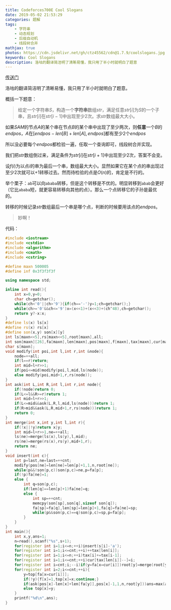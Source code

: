 ```yaml
---
title: Codeforces700E Cool Slogans
date: 2019-05-02 21:53:29
categories: 题解
tags:
	- 字符串
	- 动态规划
	- 后缀自动机
	- 线段树合并
mathjax: true
photos: https://cdn.jsdelivr.net/gh/ctz45562/cdn@1.7.9/coolslogans.jpg
keywords: Cool Slogans
description: 洛咕的翻译简洁明了清晰易懂，我只用了半小时就明白了题意
---
```


[传送门](https://www.luogu.org/problemnew/show/CF700E)

洛咕的翻译简洁明了清晰易懂，我只用了半小时就明白了题意。

<!--more-->

概括一下题意：

> 给定一个字符串$S$，构造一个**字符串**数组$str$，满足任意$str[i]$为$S$的一个子串，且$str[i]$在$str[i-1]$中出现至少$2$次。求$str$数组最大大小。

如果$SAM$的节点$A$的某个串在节点$B$的某个串中出现了至少两次，则**任意**一个$B$的$endpos$，$A$在$[endpos-len[B]+len[A],endpos]$都有至少$2$个$endpos$

所以没必要每个$endpos$都检验一遍，任取一个查询即可，线段树合并实现。

我们把$str$数组倒过来，满足条件为$str[i]$在$str[i+1]$中出现至少$2$次，答案不会变。

设$f(i)$为以点$i$的串为最后一个串，数组最大大小。显然如果它在某个点的串出现过至少$2$次就可以$+1$转移过去。然而待检验的点是$O(n)$的，肯定是不行的。

举个栗子：`ab`可以向`ababa`转移，但是这个转移是不优的。明显转移到`abab`会更好（它比`ababa`短，就更容易转移向其他的点）。那么一个点转移它的子孙是最优的。

转移的时候记录$str$数组最后一个串是哪个点，判断的时候要用该点的$endpos$。

> 妙啊！

代码：

``` cpp
#include <iostream>
#include <cstdio>
#include <algorithm>
#include <cmath>
#include <cstring>

#define maxn 500005
#define inf 0x3f3f3f3f

using namespace std;

inline int read(){
	int x=0,y=0;
	char ch=getchar();
	while(ch<'0'||ch>'9'){if(ch=='-')y=1;ch=getchar();}
	while(ch>='0'&&ch<='9')x=(x<<1)+(x<<3)+(ch^48),ch=getchar();
	return y?-x:x;
}
#define ls(x) ls[x]
#define rs(x) rs[x]
#define son(x,y) son[x][y]
int ls[maxn<<5],rs[maxn<<5],root[maxn],all;
int son[maxn][26],fa[maxn],len[maxn],pos[maxn],f[maxn],tax[maxn],cur[maxn],top[maxn],last=1,cnt=1,n;
char s[maxn];
void modify(int poi,int l,int r,int &node){
	node=++all;
	if(l==r)return;
	int mid=l+r>>1;
	if(poi<=mid)modify(poi,l,mid,ls(node));
	else modify(poi,mid+1,r,rs(node));
}
int ask(int L,int R,int l,int r,int node){
	if(!node)return 0;
	if(L<=l&&R>=r)return 1;
	int mid=l+r>>1;
	if(L<=mid&&ask(L,R,l,mid,ls(node)))return 1;
	if(R>mid&&ask(L,R,mid+1,r,rs(node)))return 1;
	return 0;
}
int merge(int x,int y,int l,int r){
	if(!x||!y)return x|y;
	int mid=l+r>>1,ne=++all;
	ls(ne)=merge(ls(x),ls(y),l,mid);
	rs(ne)=merge(rs(x),rs(y),mid+1,r);
	return ne;
}
void insert(int c){
	int p=last,ne=last=++cnt;
	modify(pos[ne]=len[ne]=len[p]+1,1,n,root[ne]);
	while(p&&!son(p,c))son(p,c)=ne,p=fa[p];
	if(!p)fa[ne]=1;
	else {
		int q=son(p,c);
		if(len[q]==len[p]+1)fa[ne]=q;
		else {
			int sp=++cnt;
			memcpy(son[sp],son[q],sizeof son[q]);
			fa[sp]=fa[q],len[sp]=len[p]+1,fa[q]=fa[ne]=sp;
			while(p&&son(p,c)==q)son(p,c)=sp,p=fa[p];
		}
	}
}
int main(){
	int x,y,ans=1;
	n=read(),scanf("%s",s+1);
	for(register int i=1;i<=n;++i)insert(s[i]-'a');
	for(register int i=1;i<=cnt;++i)++tax[len[i]];
	for(register int i=1;i<=n;++i)tax[i]+=tax[i-1];
	for(register int i=1;i<=cnt;++i)cur[tax[len[i]]--]=i;
	for(register int i=cnt;i;--i)if(y=fa[x=cur[i]])root[y]=merge(root[y],root[x],1,n),pos[y]=pos[x];
	for(register int i=2;i<=cnt;++i){
		y=top[fa[x=cur[i]]];
		if(!y){f[x]=1,top[x]=x;continue;}
		if(ask(pos[x]-len[x]+len[fa[y]],pos[x]-1,1,n,root[y]))ans=max(ans,f[x]=f[y]+1),top[x]=x;
		else top[x]=y;
	}
	printf("%d\n",ans);
}

```

